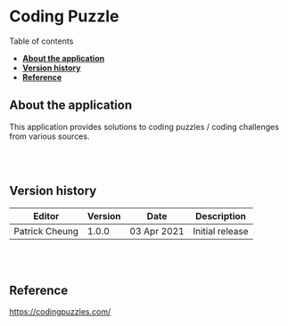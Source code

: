 # Coding Puzzle

  Table of contents

  * [**About the application**](#about-the-application)
  * [**Version history**](#version-history)
  * [**Reference**](#reference)


## **About the application**

This application provides solutions to coding puzzles / coding challenges from various sources.

<br/>
<br/>

## **Version history**

  | Editor | Version | Date |Description|
  | --- | --- | --- | --- |
  | Patrick Cheung | 1.0.0| 03 Apr 2021 |Initial release|

<br/>
<br/>

## **Reference**
https://codingpuzzles.com/
